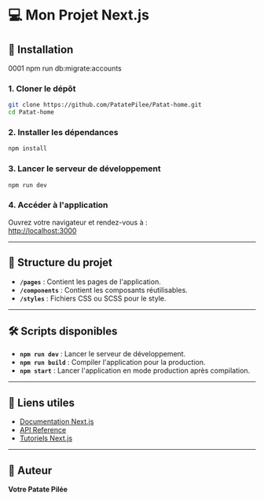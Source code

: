 # 💻 Mon Projet Next.js

## 🚀 Installation

0001 npm run db:migrate:accounts

### 1. Cloner le dépôt

```bash
git clone https://github.com/PatatePilee/Patat-home.git
cd Patat-home
```

### 2. Installer les dépendances

```bash
npm install
```

### 3. Lancer le serveur de développement

```bash
npm run dev
```

### 4. Accéder à l'application

Ouvrez votre navigateur et rendez-vous à :  
[http://localhost:3000](http://localhost:3000)

---

## 📂 Structure du projet

- **`/pages`** : Contient les pages de l'application.
- **`/components`** : Contient les composants réutilisables.
- **`/styles`** : Fichiers CSS ou SCSS pour le style.

---

## 🛠️ Scripts disponibles

- **`npm run dev`** : Lancer le serveur de développement.
- **`npm run build`** : Compiler l'application pour la production.
- **`npm start`** : Lancer l'application en mode production après compilation.

---

## 🔗 Liens utiles

- [Documentation Next.js](https://nextjs.org/docs)
- [API Reference](https://nextjs.org/docs/api-reference)
- [Tutoriels Next.js](https://nextjs.org/learn)

---

## 👤 Auteur

**Votre Patate Pilée**
